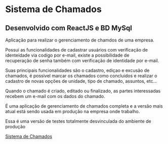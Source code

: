 <h1>Sistema de Chamados</h1>

<h2>Desenvolvido com ReactJS e BD MySql</h2>

<p>Aplicação para realizar o gerenciamento de chamdos de uma empresa.</p>
<p>Possui as funcionalidades de cadastrar usuários com verificação de identeidade via codigo por e-mail, existe a possibilidade de</br>
recuperação de senha também com verificação de identidade por e-mail.</p>
<p>Suas principais funcionalidades são o cadastro, ediçao e excusão de chamados, é possivel marcar os chamados como concluidos e realizar o cadastro de novas opções
de unidade, tipo de chamado, assuntos, etc...</p>
<p>Quando o chamado é criado, editado ou finalizado, as partes interessadas recebem um e-mail com os dados do chamado.</p>
<p>É uma aplicação de gerenciamento de chamados completa e a versão mais atual está sendo usada em produção na empresa onde trabalho.</p>
<p>Essa é uma versão de testes totalmente desvinculada do ambiente de produção</p>

<a href= "https://sistema-de-chamados-theta.vercel.app" target="_blank" rel="external">Sistema de Chamados</a>
